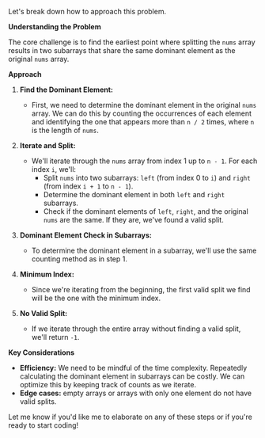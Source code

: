 Let's break down how to approach this problem.

**Understanding the Problem**

The core challenge is to find the earliest point where splitting the `nums` array results in two subarrays that share the same dominant element as the original `nums` array.

**Approach**

1.  **Find the Dominant Element:**
    * First, we need to determine the dominant element in the original `nums` array. We can do this by counting the occurrences of each element and identifying the one that appears more than `n / 2` times, where `n` is the length of `nums`.

2.  **Iterate and Split:**
    * We'll iterate through the `nums` array from index 1 up to `n - 1`. For each index `i`, we'll:
        * Split `nums` into two subarrays: `left` (from index 0 to `i`) and `right` (from index `i + 1` to `n - 1`).
        * Determine the dominant element in both `left` and `right` subarrays.
        * Check if the dominant elements of `left`, `right`, and the original `nums` are the same. If they are, we've found a valid split.

3.  **Dominant Element Check in Subarrays:**
    * To determine the dominant element in a subarray, we'll use the same counting method as in step 1.

4.  **Minimum Index:**
    * Since we're iterating from the beginning, the first valid split we find will be the one with the minimum index.

5.  **No Valid Split:**
    * If we iterate through the entire array without finding a valid split, we'll return `-1`.

**Key Considerations**

* **Efficiency:** We need to be mindful of the time complexity. Repeatedly calculating the dominant element in subarrays can be costly. We can optimize this by keeping track of counts as we iterate.
* **Edge cases:** empty arrays or arrays with only one element do not have valid splits.

Let me know if you'd like me to elaborate on any of these steps or if you're ready to start coding!
